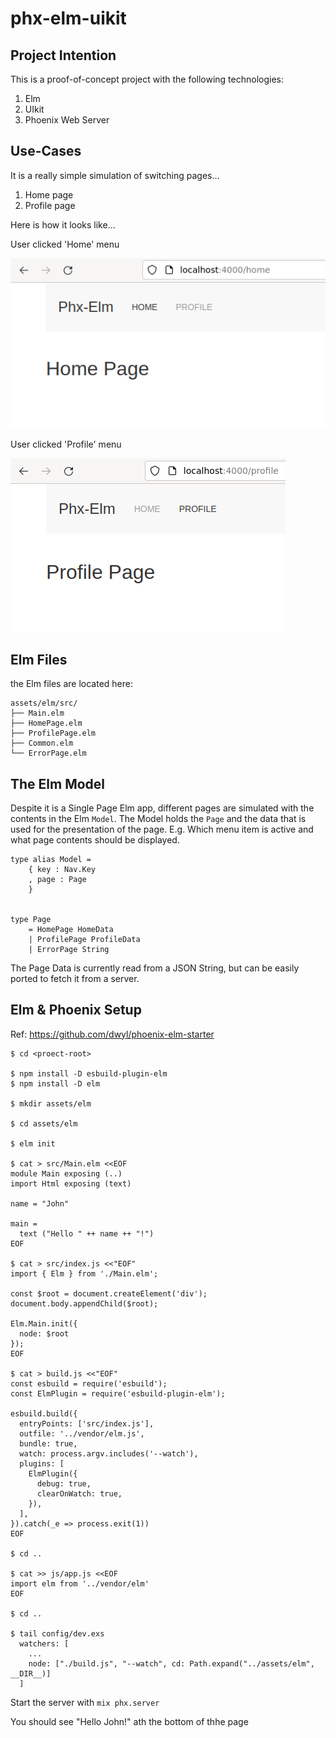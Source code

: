 # phx-elm-uikit

## Project Intention

This is a proof-of-concept project with the following technologies:

1. Elm
2. UIkit
3. Phoenix Web Server

## Use-Cases

It is a really simple simulation of switching pages...

1. Home page
2. Profile page

Here is how it looks like...

User clicked 'Home' menu

![](images/image1.png)

User clicked 'Profile' menu

![](images/image2.png)

## Elm Files

the Elm files are located here:

```
assets/elm/src/
├── Main.elm
├── HomePage.elm
├── ProfilePage.elm
├── Common.elm
└── ErrorPage.elm
```

## The Elm Model

Despite it is a Single Page Elm app, different pages are simulated with the contents in the Elm `Model`.
The Model holds the `Page` and the data that is used for the presentation of the page. E.g. Which menu item is active and what page contents should be displayed.

```
type alias Model =
    { key : Nav.Key
    , page : Page
    }


type Page
    = HomePage HomeData
    | ProfilePage ProfileData
    | ErrorPage String
```

The Page Data is currently read from a JSON String, but can be easily ported to fetch it from a server.

## Elm & Phoenix Setup

Ref: https://github.com/dwyl/phoenix-elm-starter

```
$ cd <proect-root>

$ npm install -D esbuild-plugin-elm
$ npm install -D elm

$ mkdir assets/elm

$ cd assets/elm

$ elm init

$ cat > src/Main.elm <<EOF
module Main exposing (..)
import Html exposing (text)

name = "John"

main =
  text ("Hello " ++ name ++ "!")
EOF

$ cat > src/index.js <<"EOF"
import { Elm } from './Main.elm';

const $root = document.createElement('div');
document.body.appendChild($root);

Elm.Main.init({
  node: $root
});
EOF

$ cat > build.js <<"EOF"
const esbuild = require('esbuild');
const ElmPlugin = require('esbuild-plugin-elm');

esbuild.build({
  entryPoints: ['src/index.js'],
  outfile: '../vendor/elm.js',
  bundle: true,
  watch: process.argv.includes('--watch'),
  plugins: [
    ElmPlugin({
      debug: true,
      clearOnWatch: true,
    }),
  ],
}).catch(_e => process.exit(1))
EOF

$ cd ..

$ cat >> js/app.js <<EOF
import elm from '../vendor/elm'
EOF

$ cd ..

$ tail config/dev.exs
  watchers: [
    ...
    node: ["./build.js", "--watch", cd: Path.expand("../assets/elm", __DIR__)]
  ]
```

Start the server with `mix phx.server`

You should see "Hello John!" ath the bottom of thhe page

